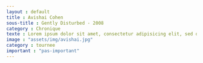 ```yaml
---
layout : default
title : Avishai Cohen
sous-title : Gently Disturbed - 2008
category : Chronique
texte : Lorem ipsum dolor sit amet, consectetur adipisicing elit, sed do eiusmod tempor incididunt ut labore et dolore magna aliqua. Ut enim ad minim veniam, quis nostrud exercitation ullamco laboris nisi ut aliquip ex ea commodo consequat. Duis aute irure dolor in reprehenderit in voluptate velit esse cillum dolore eu fugiat nulla pariatur. Excepteur sint occaecat cupidatat non proident, sunt in culpa qui officia deserunt mollit anim id est laborum.
image : "assets/img/avishai.jpg"
category : tournee
important : "pas-important"
---
```


